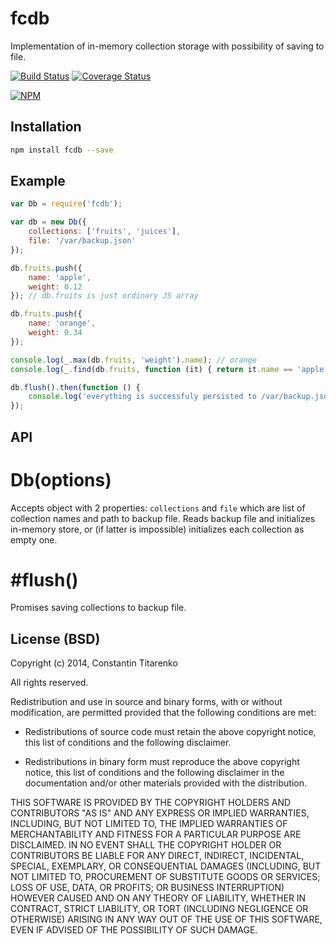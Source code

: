 fcdb
====

Implementation of in-memory collection storage with possibility of saving to file.

[![Build Status](https://secure.travis-ci.org/titarenko/fcdb.png?branch=master)](https://travis-ci.org/titarenko/fcdb) [![Coverage Status](https://coveralls.io/repos/titarenko/fcdb/badge.png)](https://coveralls.io/r/titarenko/fcdb)

[![NPM](https://nodei.co/npm/fcdb.png?downloads=true&stars=true)](https://nodei.co/npm/fcdb/)

Installation
------------

```bash
npm install fcdb --save
```

Example
-------

```js
var Db = require('fcdb');

var db = new Db({
	collections: ['fruits', 'juices'],
	file: '/var/backup.json'
});

db.fruits.push({
	name: 'apple',
	weight: 0.12
}); // db.fruits is just ordinary JS array

db.fruits.push({
	name: 'orange',
	weight: 0.34
});

console.log(_.max(db.fruits, 'weight').name); // orange
console.log(_.find(db.fruits, function (it) { return it.name == 'apple'; }).weight); // 0.12

db.flush().then(function () {
	console.log('everything is successfuly persisted to /var/backup.json');
});
```

API
---

# Db(options)

Accepts object with 2 properties: `collections` and `file` which are list of collection names and path to backup file.
Reads backup file and initializes in-memory store, or (if latter is impossible) initializes each collection as empty one.

# #flush()

Promises saving collections to backup file.

License (BSD)
-------------

Copyright (c) 2014, Constantin Titarenko

All rights reserved.

Redistribution and use in source and binary forms, with or without modification, are permitted provided that the following conditions are met:

* Redistributions of source code must retain the above copyright notice, this list of conditions and the following disclaimer.

* Redistributions in binary form must reproduce the above copyright notice, this list of conditions and the following disclaimer in the documentation and/or other materials provided with the distribution.

THIS SOFTWARE IS PROVIDED BY THE COPYRIGHT HOLDERS AND CONTRIBUTORS "AS IS" AND ANY EXPRESS OR IMPLIED WARRANTIES, INCLUDING, BUT NOT LIMITED TO, THE IMPLIED WARRANTIES OF MERCHANTABILITY AND FITNESS FOR A PARTICULAR PURPOSE ARE DISCLAIMED. IN NO EVENT SHALL THE COPYRIGHT HOLDER OR CONTRIBUTORS BE LIABLE FOR ANY DIRECT, INDIRECT, INCIDENTAL, SPECIAL, EXEMPLARY, OR CONSEQUENTIAL DAMAGES (INCLUDING, BUT NOT LIMITED TO, PROCUREMENT OF SUBSTITUTE GOODS OR SERVICES; LOSS OF USE, DATA, OR PROFITS; OR BUSINESS INTERRUPTION) HOWEVER CAUSED AND ON ANY THEORY OF LIABILITY, WHETHER IN CONTRACT, STRICT LIABILITY, OR TORT (INCLUDING NEGLIGENCE OR OTHERWISE) ARISING IN ANY WAY OUT OF THE USE OF THIS SOFTWARE, EVEN IF ADVISED OF THE POSSIBILITY OF SUCH DAMAGE.

